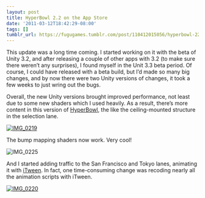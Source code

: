 ```yaml
---
layout: post
title: HyperBowl 2.2 on the App Store
date: '2011-03-12T18:42:29-08:00'
tags: []
tumblr_url: https://fugugames.tumblr.com/post/110412015056/hyperbowl-22-on-the-app-store
---
```

This update was a long time coming. I started working on it with the beta of Unity 3.2, and after releasing a couple of other apps with 3.2 (to make sure there weren’t any surprises), I found myself in the Unit 3.3 beta period. Of course, I could have released with a beta build, but I’d made so many big changes, and by now there were two Unity versions of changes, it took a few weeks to just wring out the bugs.

Overall, the new Unity versions brought improved performance, not least due to some new shaders which I used heavily. As a result, there’s more content in this version of [HyperBowl](http://itunes.apple.com/us/app/hyperbowl/id344209253?mt=8), the like the ceiling-mounted structure in the selection lane.

[![](http://itshardtofondlepenguins.com/wp-content/uploads/2011/03/IMG_0219.png "IMG\_0219")](http://itshardtofondlepenguins.com/wp-content/uploads/2011/03/IMG_0219.png)

The bump mapping shaders now work. Very cool!

![](http://itshardtofondlepenguins.com/wp-content/uploads/2011/03/IMG_0225.png "IMG\_0225")

And I started adding traffic to the San Francisco and Tokyo lanes, animating it with [iTween](http://itween.pixelplacement.com/). In fact, one time-consuming change was recoding nearly all the animation scripts with iTween.

[![](http://itshardtofondlepenguins.com/wp-content/uploads/2011/03/IMG_0220.png "IMG\_0220")](http://itshardtofondlepenguins.com/wp-content/uploads/2011/03/IMG_0220.png)

